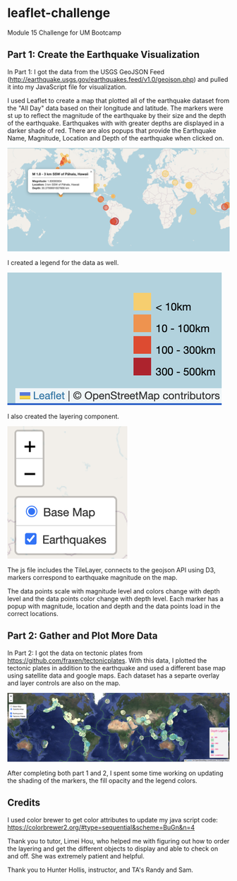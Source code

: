 # leaflet-challenge
Module 15 Challenge for UM Bootcamp

## Part 1: Create the Earthquake Visualization
In Part 1: I got the data from the USGS GeoJSON Feed (http://earthquake.usgs.gov/earthquakes.feed/v1.0/geojson.php) and pulled it into my JavaScript file for visualization.

I used Leaflet to create a map that plotted all of the earthquake dataset from the "All Day" data based on their longitude and latitude.  The markers were st up to reflect the magnitude of the earthquake by their size and the depth of the earthquake.  Earthquakes with with greater depths are displayed in a darker shade of red.  There are alos popups that provide the Earthquake Name, Magnitude, Location and Depth of the earthquake when clicked on.

![Earthquake Popup Image](Images/Popup.png)

I created a legend for the data as well.

![Map Legend Image](Images/map-legend.png)

I also created the layering component.

![Map Layer Image](Images/layer.png)

The js file includes the TileLayer, connects to the geojson API using D3, markers correspond to earthquake magnitude on the map.

The data points scale with magnitude level and colors change with depth level and the data points color change with depth level.  Each marker has a popup with magnitude, location and depth and the data points load in the correct locations.

## Part 2: Gather and Plot More Data
In Part 2: I got the data on tectonic plates from https://github.com/fraxen/tectonicplates.  With this data, I plotted the tectonic plates in addition to the earthquake and used a different base map using satellite data and google maps.  Each dataset has a separte overlay and layer controls are also on the map.

![Tectonic Map Image](Images/Part-2.png)

After completing both part 1 and 2, I spent some time working on updating the shading of the markers, the fill opacity and the legend colors.

## Credits
I used color brewer to get color attributes to update my java script code: https://colorbrewer2.org/#type=sequential&scheme=BuGn&n=4

Thank you to tutor, Limei Hou, who helped me with figuring out how to order the layering and get the different objects to display and able to check on and off.  She was extremely patient and helpful.  

Thank you to Hunter Hollis, instructor, and TA's Randy and Sam.